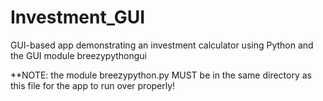 # Investment_GUI
GUI-based app demonstrating an investment calculator using Python and the GUI module breezypythongui

**NOTE: the module breezypython.py MUST be in the same directory as this file for the app to run over properly!
